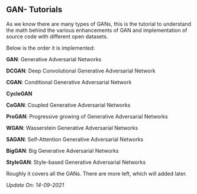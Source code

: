 ## GAN- Tutorials

As we know there are many types of GANs, this is the tutorial to understand the math behind the various enhancements of GAN and implementation of source code with different open datasets.

Below is the order it is implemented:

**GAN**: Generative Adversarial Networks

**DCGAN**: Deep Convolutional Generative Adversarial Network

**CGAN**: Conditional Generative Adversarial Network

**CycleGAN**

**CoGAN**: Coupled Generative Adversarial Networks

**ProGAN**: Progressive growing of Generative Adversarial 
Networks

**WGAN**: Wasserstein Generative Adversarial Networks

**SAGAN**: Self-Attention Generative Adversarial Networks

**BigGAN**: Big Generative Adversarial Networks

**StyleGAN**: Style-based Generative Adversarial Networks

Roughly it covers all the GANs. There are more left, which will added later.

*Update On: 14-09-2021*

